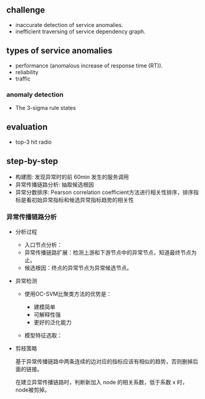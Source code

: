 ## challenge
- inaccurate detection of service anomalies.
- inefficient traversing of service dependency graph.

## types of service anomalies 
- performance  (anomalous increase of response time (RT)).
- reliability
- traffic

### anomaly detection
- The 3-sigma rule states

## evaluation
- top-3 hit radio

## step-by-step
- 构建图: 发现异常时的前 60min 发生的服务调用
- 异常传播链路分析: 抽取候选根因
- 异常分数排序: Pearson correlation coefficient方法进行相关性排序，排序指标是看初始异常指标和候选异常指标趋势的相关性

### 异常传播链路分析
- 分析过程
    - 入口节点分析：
    - 异常传播链路扩展：检测上游和下游节点中的异常节点，知道最终节点为止。
    - 候选根因：终点的异常节点为异常候选节点。
- 异常检测
    - 使用OC-SVM比聚类方法的优势是：
        - 建模简单
        - 可解释性强
        - 更好的泛化能力

    - 模型特征选取：

- 剪枝策略

    基于异常传播链路中两条连续的边对应的指标应该有相似的趋势，否则删掉后面的链接。
    
    在建立异常传播链路时，判断新加入 node 的相关系数，低于系数 x 时，node被剪掉。